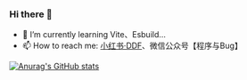 ### Hi there 👋
- 🌱 I’m currently learning Vite、Esbuild... 
- 📫 How to reach me: [小红书·DDF](https://www.xiaohongshu.com/user/profile/5ec60f66000000000101e33d)、微信公众号【程序与Bug】

[![Anurag's GitHub stats](https://github-readme-stats.vercel.app/api?username=yuyiqiushui)](https://github.com/anuraghazra/github-readme-stats)

<!--
**yuyiqiushui/yuyiqiushui** is a ✨ _special_ ✨ repository because its `README.md` (this file) appears on your GitHub profile.

Here are some ideas to get you started:

- 🔭 I’m currently working on ...
- 🌱 I’m currently learning ...
- 👯 I’m looking to collaborate on ...
- 🤔 I’m looking for help with ...
- 💬 Ask me about ...
- 📫 How to reach me: ...
- 😄 Pronouns: ...
- ⚡ Fun fact: ...
-->
